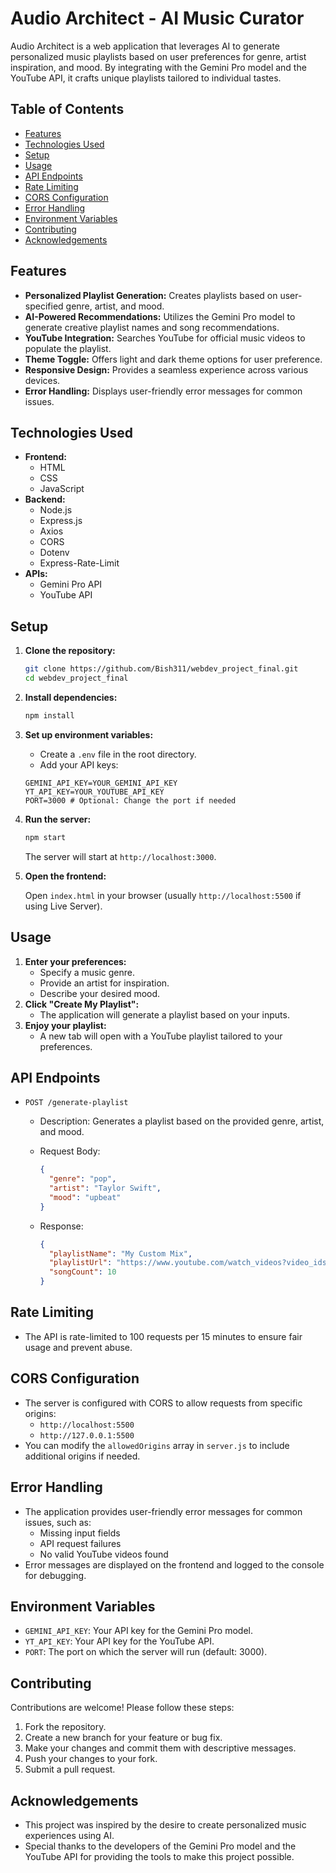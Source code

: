 # Audio Architect - AI Music Curator

Audio Architect is a web application that leverages AI to generate personalized music playlists based on user preferences for genre, artist inspiration, and mood. By integrating with the Gemini Pro model and the YouTube API, it crafts unique playlists tailored to individual tastes.

## Table of Contents

- [Features](#features)
- [Technologies Used](#technologies-used)
- [Setup](#setup)
- [Usage](#usage)
- [API Endpoints](#api-endpoints)
- [Rate Limiting](#rate-limiting)
- [CORS Configuration](#cors-configuration)
- [Error Handling](#error-handling)
- [Environment Variables](#environment-variables)
- [Contributing](#contributing)
- [Acknowledgements](#acknowledgements)

## Features

- **Personalized Playlist Generation:** Creates playlists based on user-specified genre, artist, and mood.
- **AI-Powered Recommendations:** Utilizes the Gemini Pro model to generate creative playlist names and song recommendations.
- **YouTube Integration:** Searches YouTube for official music videos to populate the playlist.
- **Theme Toggle:** Offers light and dark theme options for user preference.
- **Responsive Design:** Provides a seamless experience across various devices.
- **Error Handling:** Displays user-friendly error messages for common issues.

## Technologies Used

- **Frontend:**
  - HTML
  - CSS
  - JavaScript
- **Backend:**
  - Node.js
  - Express.js
  - Axios
  - CORS
  - Dotenv
  - Express-Rate-Limit
- **APIs:**
  - Gemini Pro API
  - YouTube API

## Setup

1.  **Clone the repository:**

    ```bash
    git clone https://github.com/Bish311/webdev_project_final.git
    cd webdev_project_final
    ```

2.  **Install dependencies:**

    ```bash
    npm install
    ```

3.  **Set up environment variables:**

    - Create a `.env` file in the root directory.
    - Add your API keys:

    ```
    GEMINI_API_KEY=YOUR_GEMINI_API_KEY
    YT_API_KEY=YOUR_YOUTUBE_API_KEY
    PORT=3000 # Optional: Change the port if needed
    ```

4.  **Run the server:**

    ```bash
    npm start
    ```

    The server will start at `http://localhost:3000`.

5.  **Open the frontend:**

    Open `index.html` in your browser (usually `http://localhost:5500` if using Live Server).

## Usage

1.  **Enter your preferences:**
    - Specify a music genre.
    - Provide an artist for inspiration.
    - Describe your desired mood.
2.  **Click "Create My Playlist":**
    - The application will generate a playlist based on your inputs.
3.  **Enjoy your playlist:**
    - A new tab will open with a YouTube playlist tailored to your preferences.

## API Endpoints

- `POST /generate-playlist`
  - Description: Generates a playlist based on the provided genre, artist, and mood.
  - Request Body:

    ```json
    {
      "genre": "pop",
      "artist": "Taylor Swift",
      "mood": "upbeat"
    }
    ```

  - Response:

    ```json
    {
      "playlistName": "My Custom Mix",
      "playlistUrl": "https://www.youtube.com/watch_videos?video_ids=VIDEO_ID1,VIDEO_ID2&title=My%20Custom%20Mix",
      "songCount": 10
    }
    ```

## Rate Limiting

- The API is rate-limited to 100 requests per 15 minutes to ensure fair usage and prevent abuse.

## CORS Configuration

- The server is configured with CORS to allow requests from specific origins:
  - `http://localhost:5500`
  - `http://127.0.0.1:5500`
- You can modify the `allowedOrigins` array in `server.js` to include additional origins if needed.

## Error Handling

- The application provides user-friendly error messages for common issues, such as:
  - Missing input fields
  - API request failures
  - No valid YouTube videos found
- Error messages are displayed on the frontend and logged to the console for debugging.

## Environment Variables

- `GEMINI_API_KEY`: Your API key for the Gemini Pro model.
- `YT_API_KEY`: Your API key for the YouTube API.
- `PORT`: The port on which the server will run (default: 3000).

## Contributing

Contributions are welcome! Please follow these steps:

1.  Fork the repository.
2.  Create a new branch for your feature or bug fix.
3.  Make your changes and commit them with descriptive messages.
4.  Push your changes to your fork.
5.  Submit a pull request.

## Acknowledgements

- This project was inspired by the desire to create personalized music experiences using AI.
- Special thanks to the developers of the Gemini Pro model and the YouTube API for providing the tools to make this project possible.
